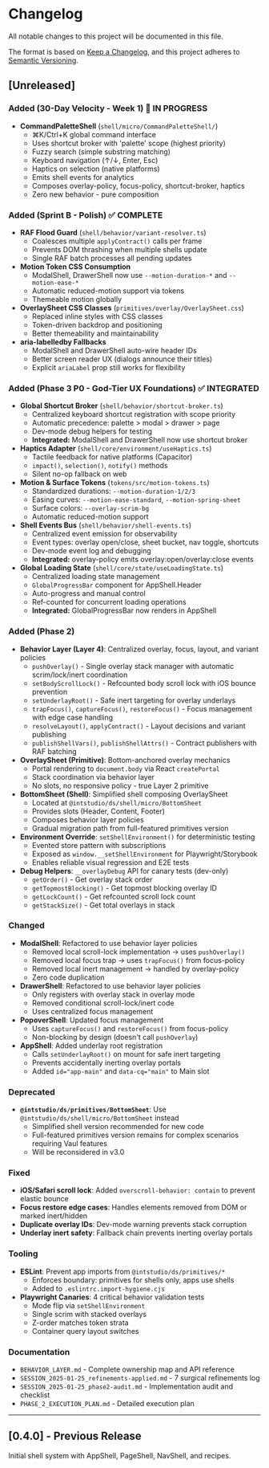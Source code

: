 # Changelog

All notable changes to this project will be documented in this file.

The format is based on [Keep a Changelog](https://keepachangelog.com/en/1.0.0/),
and this project adheres to [Semantic Versioning](https://semver.org/spec/v2.0.0.html).

## [Unreleased]

### Added (30-Day Velocity - Week 1) 🚀 IN PROGRESS

- **CommandPaletteShell** (`shell/micro/CommandPaletteShell/`)
  - ⌘K/Ctrl+K global command interface
  - Uses shortcut broker with 'palette' scope (highest priority)
  - Fuzzy search (simple substring matching)
  - Keyboard navigation (↑/↓, Enter, Esc)
  - Haptics on selection (native platforms)
  - Emits shell events for analytics
  - Composes overlay-policy, focus-policy, shortcut-broker, haptics
  - Zero new behavior - pure composition

### Added (Sprint B - Polish) ✅ COMPLETE

- **RAF Flood Guard** (`shell/behavior/variant-resolver.ts`)
  - Coalesces multiple `applyContract()` calls per frame
  - Prevents DOM thrashing when multiple shells update
  - Single RAF batch processes all pending updates
- **Motion Token CSS Consumption**
  - ModalShell, DrawerShell now use `--motion-duration-*` and `--motion-ease-*`
  - Automatic reduced-motion support via tokens
  - Themeable motion globally
- **OverlaySheet CSS Classes** (`primitives/overlay/OverlaySheet.css`)
  - Replaced inline styles with CSS classes
  - Token-driven backdrop and positioning
  - Better themeability and maintainability
- **aria-labelledby Fallbacks**
  - ModalShell and DrawerShell auto-wire header IDs
  - Better screen reader UX (dialogs announce their titles)
  - Explicit `ariaLabel` prop still works for flexibility

### Added (Phase 3 P0 - God-Tier UX Foundations) ✅ INTEGRATED

- **Global Shortcut Broker** (`shell/behavior/shortcut-broker.ts`)
  - Centralized keyboard shortcut registration with scope priority
  - Automatic precedence: palette > modal > drawer > page
  - Dev-mode debug helpers for testing
  - **Integrated:** ModalShell and DrawerShell now use shortcut broker
- **Haptics Adapter** (`shell/core/environment/useHaptics.ts`)
  - Tactile feedback for native platforms (Capacitor)
  - `impact()`, `selection()`, `notify()` methods
  - Silent no-op fallback on web
- **Motion & Surface Tokens** (`tokens/src/motion-tokens.ts`)
  - Standardized durations: `--motion-duration-1/2/3`
  - Easing curves: `--motion-ease-standard`, `--motion-spring-sheet`
  - Surface colors: `--overlay-scrim-bg`
  - Automatic reduced-motion support
- **Shell Events Bus** (`shell/behavior/shell-events.ts`)
  - Centralized event emission for observability
  - Event types: overlay open/close, sheet bucket, nav toggle, shortcuts
  - Dev-mode event log and debugging
  - **Integrated:** overlay-policy emits overlay:open/overlay:close events
- **Global Loading State** (`shell/core/state/useLoadingState.ts`)
  - Centralized loading state management
  - `GlobalProgressBar` component for AppShell.Header
  - Auto-progress and manual control
  - Ref-counted for concurrent loading operations
  - **Integrated:** GlobalProgressBar now renders in AppShell

### Added (Phase 2)

- **Behavior Layer (Layer 4)**: Centralized overlay, focus, layout, and variant policies
  - `pushOverlay()` - Single overlay stack manager with automatic scrim/lock/inert coordination
  - `setBodyScrollLock()` - Refcounted body scroll lock with iOS bounce prevention
  - `setUnderlayRoot()` - Safe inert targeting for overlay underlays
  - `trapFocus()`, `captureFocus()`, `restoreFocus()` - Focus management with edge case handling
  - `resolveLayout()`, `applyContract()` - Layout decisions and variant publishing
  - `publishShellVars()`, `publishShellAttrs()` - Contract publishers with RAF batching
- **OverlaySheet (Primitive)**: Bottom-anchored overlay mechanics
  - Portal rendering to `document.body` via React `createPortal`
  - Stack coordination via behavior layer
  - No slots, no responsive policy - true Layer 2 primitive
- **BottomSheet (Shell)**: Simplified shell composing OverlaySheet
  - Located at `@intstudio/ds/shell/micro/BottomSheet`
  - Provides slots (Header, Content, Footer)
  - Composes behavior layer policies
  - Gradual migration path from full-featured primitives version
- **Environment Override**: `setShellEnvironment()` for deterministic testing
  - Evented store pattern with subscriptions
  - Exposed as `window.__setShellEnvironment` for Playwright/Storybook
  - Enables reliable visual regression and E2E tests
- **Debug Helpers**: `__overlayDebug` API for canary tests (dev-only)
  - `getOrder()` - Get overlay stack order
  - `getTopmostBlocking()` - Get topmost blocking overlay ID
  - `getLockCount()` - Get refcounted scroll lock count
  - `getStackSize()` - Get total overlays in stack

### Changed

- **ModalShell**: Refactored to use behavior layer policies
  - Removed local scroll-lock implementation → uses `pushOverlay()`
  - Removed local focus trap → uses `trapFocus()` from focus-policy
  - Removed local inert management → handled by overlay-policy
  - Zero code duplication
- **DrawerShell**: Refactored to use behavior layer policies
  - Only registers with overlay stack in overlay mode
  - Removed conditional scroll-lock/inert code
  - Uses centralized focus management
- **PopoverShell**: Updated focus management
  - Uses `captureFocus()` and `restoreFocus()` from focus-policy
  - Non-blocking by design (doesn't call `pushOverlay`)
- **AppShell**: Added underlay root registration
  - Calls `setUnderlayRoot()` on mount for safe inert targeting
  - Prevents accidentally inerting overlay portals
  - Added `id="app-main"` and `data-cq="main"` to Main slot

### Deprecated

- **`@intstudio/ds/primitives/BottomSheet`**: Use `@intstudio/ds/shell/micro/BottomSheet` instead
  - Simplified shell version recommended for new code
  - Full-featured primitives version remains for complex scenarios requiring Vaul features
  - Will be reconsidered in v3.0

### Fixed

- **iOS/Safari scroll lock**: Added `overscroll-behavior: contain` to prevent elastic bounce
- **Focus restore edge cases**: Handles elements removed from DOM or marked inert/hidden
- **Duplicate overlay IDs**: Dev-mode warning prevents stack corruption
- **Underlay inert safety**: Fallback chain prevents inerting overlay portals

### Tooling

- **ESLint**: Prevent app imports from `@intstudio/ds/primitives/*`
  - Enforces boundary: primitives for shells only, apps use shells
  - Added to `.eslintrc.import-hygiene.cjs`
- **Playwright Canaries**: 4 critical behavior validation tests
  - Mode flip via `setShellEnvironment`
  - Single scrim with stacked overlays
  - Z-order matches token strata
  - Container query layout switches

### Documentation

- `BEHAVIOR_LAYER.md` - Complete ownership map and API reference
- `SESSION_2025-01-25_refinements-applied.md` - 7 surgical refinements log
- `SESSION_2025-01-25_phase2-audit.md` - Implementation audit and checklist
- `PHASE_2_EXECUTION_PLAN.md` - Detailed execution plan

---

## [0.4.0] - Previous Release

Initial shell system with AppShell, PageShell, NavShell, and recipes.
